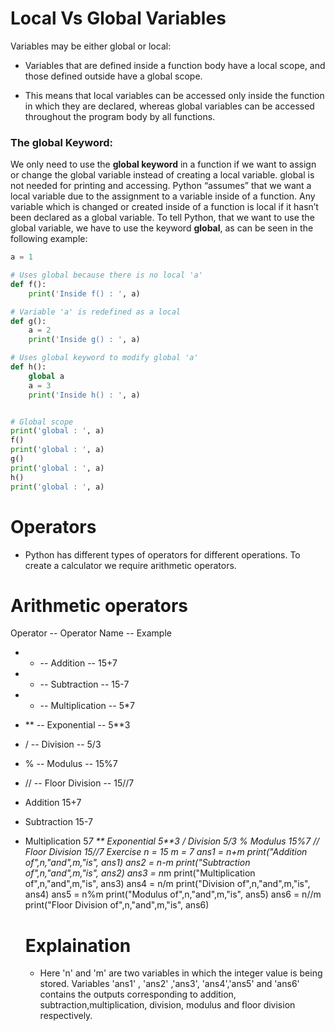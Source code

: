 # Local Vs Global Variables

Variables may be either global or local:

- Variables that are defined inside a function body have a local scope, and those defined outside have a global scope.

- This means that local variables can be accessed only inside the function in which they are declared, whereas global variables can be accessed throughout the program body by all functions.

### The global Keyword:

We only need to use the **global keyword** in a function if we want to assign or change the global variable instead of creating a local variable.
global is not needed for printing and accessing.
Python “assumes” that we want a local variable due to the assignment to a variable inside of a function. Any variable which is changed or created inside of a function is local if it hasn’t been declared as a global variable. To tell Python, that we want to use the global variable, we have to use the keyword **global**, as can be seen in the following example:

```python
a = 1

# Uses global because there is no local 'a'
def f():
	print('Inside f() : ', a)

# Variable 'a' is redefined as a local
def g():
	a = 2
	print('Inside g() : ', a)

# Uses global keyword to modify global 'a'
def h():
	global a
	a = 3
	print('Inside h() : ', a)


# Global scope
print('global : ', a)
f()
print('global : ', a)
g()
print('global : ', a)
h()
print('global : ', a)

```

# Operators

- Python has different types of operators for different operations. To create a calculator we require arithmetic operators.

# Arithmetic operators

 Operator -- Operator Name -- Example
-    +   --    Addition      --    15+7
-   -   --    Subtraction    --   15-7 
-   *   --    Multiplication --   5*7 
-   **  --    Exponential    --   5**3
-   /   --    Division       --   5/3
-   %   --    Modulus        --   15%7 
-   //  --    Floor Division --  15//7 


- Addition 15+7

* Subtraction 15-7

- Multiplication 5*7
  ** Exponential 5**3
  / Division 5/3
  % Modulus 15%7
  // Floor Division 15//7
  Exercise
  n = 15
  m = 7
  ans1 = n+m
  print("Addition of",n,"and",m,"is", ans1)
  ans2 = n-m
  print("Subtraction of",n,"and",m,"is", ans2)
  ans3 = n*m
  print("Multiplication of",n,"and",m,"is", ans3)
  ans4 = n/m
  print("Division of",n,"and",m,"is", ans4)
  ans5 = n%m
  print("Modulus of",n,"and",m,"is", ans5)
  ans6 = n//m
  print("Floor Division of",n,"and",m,"is", ans6)


  # Explaination
  - Here 'n' and 'm' are two variables in which the integer value is being stored. Variables 'ans1' , 'ans2' ,'ans3', 'ans4','ans5' and 'ans6' contains the outputs corresponding to addition, subtraction,multiplication, division, modulus and floor division respectively.
